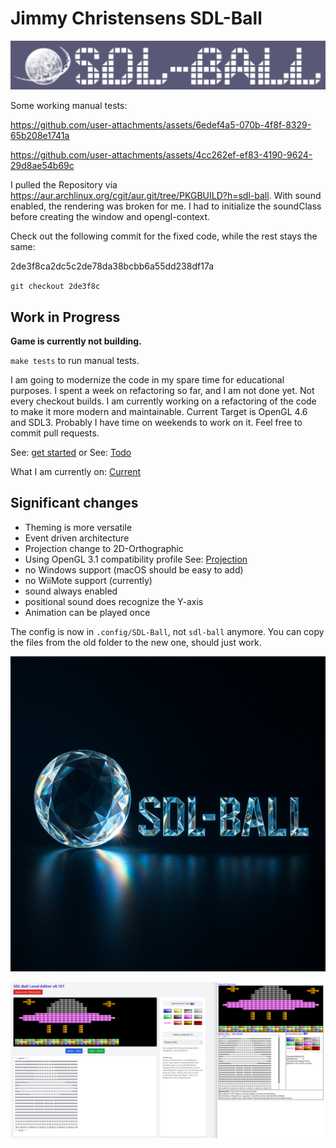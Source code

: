 # Jimmy Christensens SDL-Ball

![old logo](images/old-logo.png)

Some working manual tests:

https://github.com/user-attachments/assets/6edef4a5-070b-4f8f-8329-65b208e1741a

https://github.com/user-attachments/assets/4cc262ef-ef83-4190-9624-29d8ae54b69c

I pulled the Repository via <https://aur.archlinux.org/cgit/aur.git/tree/PKGBUILD?h=sdl-ball>.
With sound enabled, the rendering was broken for me.
I had to initialize the soundClass before creating the window and opengl-context.

Check out the following commit for the fixed code, while the rest stays the same:

2de3f8ca2dc5c2de78da38bcbb6a55dd238df17a

`git checkout 2de3f8c`

## Work in Progress

**Game is currently not building.**

`make tests` to run manual tests.

I am going to modernize the code in my spare time for educational purposes.
I spent a week on refactoring so far, and I am not done yet. Not every checkout builds.
I am currently working on a refactoring of the code to make it more modern and maintainable.
Current Target is OpenGL 4.6 and SDL3.
Probably I have time on weekends to work on it. Feel free to commit pull requests.

See: [get started](docs/Developer/GetInvolved.md)
or
See: [Todo](docs/Developer/Todo.md)

What I am currently on: [Current](docs/Developer/CURRENT.md)

## Significant changes

- Theming is more versatile
- Event driven architecture
- Projection change to 2D-Orthographic
- Using OpenGL 3.1 compatibility profile See: [Projection](docs/Developer/OpenGL/Projection.md)
- no Windows support (macOS should be easy to add)
- no WiiMote support (currently)
- sound always enabled
- positional sound does recognize the Y-axis
- Animation can be played once

The config is now in `.config/SDL-Ball`, not `sdl-ball` anymore.
You can copy the files from the old folder to the new one, should just work.

![new logo](images/current-logo.png)

![JS-LevelEditor](images/js-level-editor.png)

